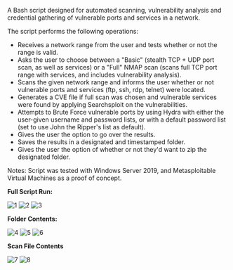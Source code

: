 A Bash script designed for automated scanning, vulnerability analysis and credential gathering of vulnerable ports and services in a network.

The script performs the following operations:
- Receives a network range from the user and tests whether or not the range is valid.
- Asks the user to choose between a "Basic" (stealth TCP + UDP port scan, as well as services) or a "Full" NMAP scan (scans full TCP port range with services, and includes vulnerability analysis).
- Scans the given network range and informs the user whether or not vulnerable ports and services (ftp, ssh, rdp, telnet) were located.
- Generates a CVE file if full scan was chosen and vulnerable services were found by applying Searchsploit on the vulnerabilities.
- Attempts to Brute Force vulnerable ports by using Hydra with either the user-given username and password lists, or with a default password list (set to use John the Ripper's list as default).
- Gives the user the option to go over the results.
- Saves the results in a designated and timestamped folder.
- Gives the user the option of whether or not they'd want to zip the designated folder. 


Notes:
Script was tested with Windows Server 2019, and Metasploitable Virtual Machines as a proof of concept.

<b>Full Script Run:</b>

![1](https://github.com/user-attachments/assets/0d39c671-a654-4f0e-bb52-6006e477b3e9)
![2](https://github.com/user-attachments/assets/b469742f-4240-4488-9bbd-bf563476faeb)
![3](https://github.com/user-attachments/assets/258adf78-56a5-4049-a87d-08b441768d0c)

<b>Folder Contents:</b>

![4](https://github.com/user-attachments/assets/b3c745ff-0809-4762-821f-dc04d5539cb1)
![5](https://github.com/user-attachments/assets/54f26ded-2c04-470f-8b0d-e7ac80cfc0ab)
![6](https://github.com/user-attachments/assets/56b29f1c-6503-4553-8e1d-4bf7feaa39cd)

<b>Scan File Contents</b>

![7](https://github.com/user-attachments/assets/2f102224-d27e-4bc0-9740-ed1a96a539a2)
![8](https://github.com/user-attachments/assets/350cfffd-5069-4d43-8d7e-46239d1ac41f)
